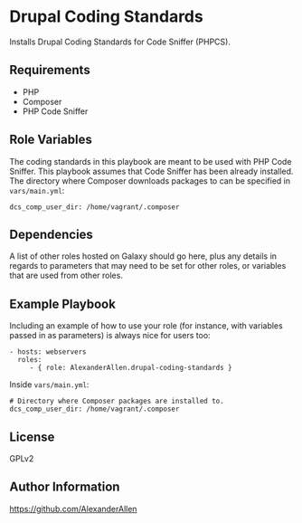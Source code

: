 Drupal Coding Standards
=============

Installs Drupal Coding Standards for Code Sniffer (PHPCS).

Requirements
------------

- PHP
- Composer
- PHP Code Sniffer

Role Variables
--------------

The coding standards in this playbook are meant to be used with PHP Code Sniffer.
This playbook assumes that Code Sniffer has been already installed.
The directory where Composer downloads packages to can be specified in `vars/main.yml`:

    dcs_comp_user_dir: /home/vagrant/.composer

Dependencies
------------

A list of other roles hosted on Galaxy should go here, plus any details in regards to parameters that may need to be set for other roles, or variables that are used from other roles.

Example Playbook
----------------

Including an example of how to use your role (for instance, with variables passed in as parameters) is always nice for users too:

    - hosts: webservers
      roles:
         - { role: AlexanderAllen.drupal-coding-standards }

Inside `vars/main.yml`:

    # Directory where Composer packages are installed to.
    dcs_comp_user_dir: /home/vagrant/.composer

License
-------

GPLv2

Author Information
------------------

https://github.com/AlexanderAllen
